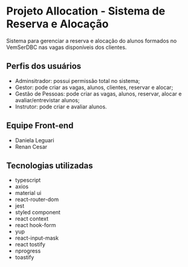 # Projeto Allocation - Sistema de Reserva e Alocação​


Sistema para gerenciar a reserva e alocação do alunos formados no VemSerDBC nas vagas disponíveis dos clientes.

## Perfis dos usuários


- Adminsitrador: possui permissão total no sistema;
- Gestor: pode criar as vagas, alunos, clientes, reservar e alocar;
- Gestão de Pessoas: pode criar as vagas, alunos, reservar, alocar e avaliar/entrevistar alunos;
- Instrutor: pode criar e avaliar alunos.

## Equipe Front-end


- Daniela Leguari
- Renan Cesar


## Tecnologias utilizadas

- typescript
- axios
- material ui
- react-router-dom
- jest
- styled component
- react context
- react hook-form
- yup
- react-input-mask
- react tostify
- nprogress
- toastify




